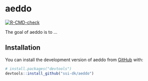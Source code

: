
<!-- README.md is generated from README.Rmd. Please edit that file -->

# aeddo

<!-- badges: start -->

[![R-CMD-check](https://github.com/ssi-dk/aeddo/actions/workflows/R-CMD-check.yaml/badge.svg)](https://github.com/ssi-dk/aeddo/actions/workflows/R-CMD-check.yaml)
<!-- badges: end -->

The goal of aeddo is to …

## Installation

You can install the development version of aeddo from
[GitHub](https://github.com/) with:

``` r
# install.packages("devtools")
devtools::install_github("ssi-dk/aeddo")
```
